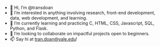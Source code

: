 - 👋 Hi, I’m @transdoan
- 👀 I’m interested in anything involving research, front-end development, data, web development, and learning.
- 🌱 I’m currently learning and practicing C, HTML, CSS, Javascript, SQL, Python, and Flask.
- 💞️ I’m looking to collaborate on impactful projects open to beginners.
- 📫 Say hi at tran.doan@yale.edu!

